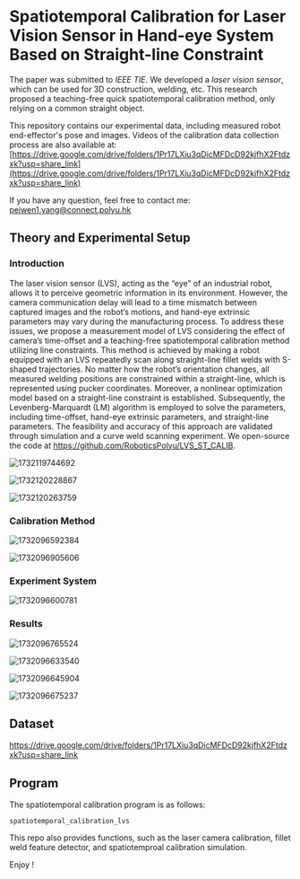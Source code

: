 # Spatiotemporal Calibration for Laser Vision Sensor in Hand-eye System Based on Straight-line Constraint

The paper was submitted to *IEEE TIE*. We developed a *laser vision sensor*, which can be used for 3D construction, welding, etc. This research proposed a teaching-free quick spatiotemporal calibration method, only relying on a common straight object. 

This repository contains our experimental data, including measured robot end-effector's pose and images. Videos of the calibration data collection process are also available at: [https://drive.google.com/drive/folders/1Pr17LXiu3qDicMFDcD92kjfhX2Ftdzxk?usp=share_link](https://drive.google.com/drive/folders/1Pr17LXiu3qDicMFDcD92kjfhX2Ftdzxk?usp=share_link)

If you have any question, feel free to contact me: peiwen1.yang@connect.polyu.hk

## Theory and Experimental Setup

### Introduction

The laser vision sensor (LVS), acting as the “eye” of an industrial robot, allows it to perceive geometric information in its environment. However, the camera communication delay will lead to a time mismatch between captured images and the robot’s motions, and hand-eye extrinsic parameters may vary during the manufacturing process. To address these issues, we propose a measurement model of LVS considering the effect of camera’s time-offset and a teaching-free spatiotemporal calibration method utilizing line constraints. This method is achieved by making a robot equipped with an LVS repeatedly scan along straight-line fillet welds with S-shaped trajectories. No matter how the robot’s orientation changes, all measured welding positions are constrained within a straight-line, which is represented using pucker coordinates. Moreover, a nonlinear optimization model based on a straight-line constraint is established. Subsequently, the Levenberg-Marquardt (LM) algorithm is employed to solve the parameters, including time-offset, hand-eye extrinsic parameters, and straight-line parameters. The feasibility and accuracy of this approach are validated through simulation and a curve weld scanning experiment. We open-source the code at https://github.com/RoboticsPolyu/LVS_ST_CALIB.

![1732119744692](images/README/1732119744692.png)

![1732120228867](images/README/1732120228867.png)

![1732120263759](images/README/1732120263759.png)

### Calibration Method

![1732096592384](images/README/1732096592384.png)

![1732096905606](images/README/1732096905606.png)

### Experiment System

![1732096600781](images/README/1732096600781.png)

### Results

![1732096765524](images/README/1732096765524.png)

![1732096633540](images/README/1732096633540.png)

![1732096645904](images/README/1732096645904.png)

![1732096675237](images/README/1732096675237.png)

## Dataset

https://drive.google.com/drive/folders/1Pr17LXiu3qDicMFDcD92kjfhX2Ftdzxk?usp=share_link

## Program

The spatiotemporal calibration program is as follows:

```
spatiotemporal_calibration_lvs 
```

This repo also provides functions, such as the laser camera calibration, fillet weld feature detector, and spatiotemproal calibration simulation.

Enjoy !
